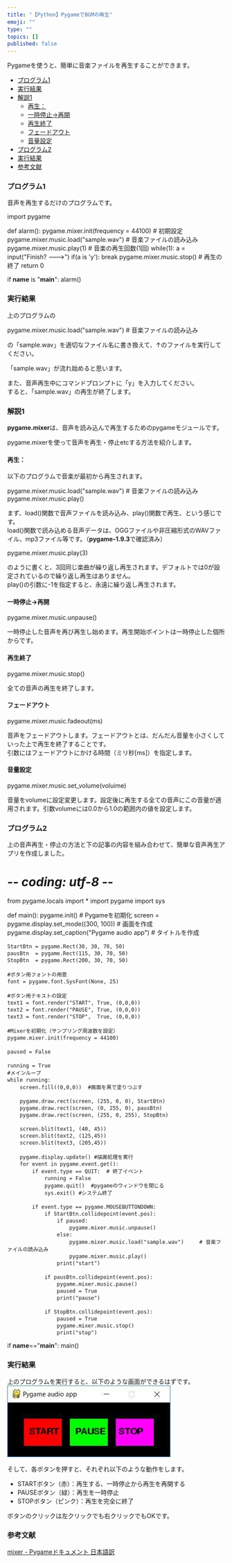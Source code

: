 ```yaml
---
title: "【Python】PygameでBGMの再生"
emoji: ""
type: ""
topics: []
published: false
---
```


Pygameを使うと、簡単に音楽ファイルを再生することができます。

* [プログラム1](#プログラム1)
* [実行結果](#実行結果)
* [解説1](#解説1)  
   * [再生：](#再生)  
   * [一時停止→再開](#一時停止再開)  
   * [再生終了](#再生終了)  
   * [フェードアウト](#フェードアウト)  
   * [音量設定](#音量設定)
* [プログラム2](#プログラム2)
* [実行結果](#実行結果-1)
* [参考文献](#参考文献)

### プログラム1

音声を再生するだけのプログラムです。

import pygame

def alarm():
    pygame.mixer.init(frequency = 44100)    # 初期設定
    pygame.mixer.music.load("sample.wav")     # 音楽ファイルの読み込み
    pygame.mixer.music.play(1)              # 音楽の再生回数(1回)
    while(1):
        a = input("Finish? --->")
        if(a is 'y'): break
    pygame.mixer.music.stop()               # 再生の終了
    return 0
    
if __name__ is "__main__":
    alarm()

### 実行結果

上のプログラムの

pygame.mixer.music.load("sample.wav")     # 音楽ファイルの読み込み

の「sample.wav」を適切なファイル名に書き換えて、↑のファイルを実行してください。

「sample.wav」が流れ始めると思います。

また、音声再生中にコマンドプロンプトに「y」を入力してください。  
すると、「sample.wav」の再生が終了します。  
  
### 解説1

**pygame.mixer**は、音声を読み込んで再生するためのpygameモジュールです。

pygame.mixerを使って音声を再生・停止etcする方法を紹介します。  
  
#### 再生：

以下のプログラムで音楽が最初から再生されます。

pygame.mixer.music.load("sample.wav")     # 音楽ファイルの読み込み
pygame.mixer.music.play()

まず、load()関数で音声ファイルを読み込み、play()関数で再生、という感じです。  
load()関数で読み込める音声データは、OGGファイルや非圧縮形式のWAVファイル、mp3ファイル等です。（**pygame-1.9.3**で確認済み）  
  
pygame.mixer.music.play(3)

のように書くと、3回同じ楽曲が繰り返し再生されます。デフォルトでは0が設定されているので繰り返し再生はありません。  
play()の引数に-1を指定すると、永遠に繰り返し再生されます。  
  
  
#### 一時停止→再開

pygame.mixer.music.unpause()

一時停止した音声を再び再生し始めます。再生開始ポイントは一時停止した個所からです。  
  
#### 再生終了

pygame.mixer.music.stop()

全ての音声の再生を終了します。  
  
#### フェードアウト

pygame.mixer.music.fadeout(ms)

音声をフェードアウトします。フェードアウトとは、だんだん音量を小さくしていった上で再生を終了することです。  
引数にはフェードアウトにかける時間（ミリ秒\[ms\]）を指定します。  
  
#### 音量設定

pygame.mixer.music.set_volume(voluime)

音量をvolumeに設定変更します。設定後に再生する全ての音声にこの音量が適用されます。引数volumeには0.0から1.0の範囲内の値を設定します。  
  
  
### プログラム2

上の音声再生・停止の方法と下の記事の内容を組み合わせて、簡単な音声再生アプリを作成しました。

# -*- coding: utf-8 -*-
from pygame.locals import *
import pygame
import sys

def main():
    pygame.init()    # Pygameを初期化
    screen = pygame.display.set_mode((300, 100))    # 画面を作成
    pygame.display.set_caption("Pygame audio app")    # タイトルを作成
    
    StartBtn = pygame.Rect(30, 30, 70, 50)
    pausBtn  = pygame.Rect(115, 30, 70, 50)
    StopBtn  = pygame.Rect(200, 30, 70, 50)
    
    #ボタン用フォントの用意  
    font = pygame.font.SysFont(None, 25)
    
    #ボタン用テキストの設定
    text1 = font.render("START", True, (0,0,0))
    text2 = font.render("PAUSE", True, (0,0,0))
    text3 = font.render("STOP",  True, (0,0,0))

    #Mixerを初期化（サンプリング周波数を設定）
    pygame.mixer.init(frequency = 44100)
    
    paused = False
    
    running = True
    #メインループ
    while running:
        screen.fill((0,0,0))  #画面を黒で塗りつぶす
        
        pygame.draw.rect(screen, (255, 0, 0), StartBtn)
        pygame.draw.rect(screen, (0, 255, 0), pausBtn)
        pygame.draw.rect(screen, (255, 0, 255), StopBtn)

        screen.blit(text1, (40, 45))
        screen.blit(text2, (125,45))
        screen.blit(text3, (205,45))

        pygame.display.update() #描画処理を実行
        for event in pygame.event.get():
            if event.type == QUIT:  # 終了イベント
                running = False
                pygame.quit()  #pygameのウィンドウを閉じる
                sys.exit() #システム終了
                
            if event.type == pygame.MOUSEBUTTONDOWN:
                if StartBtn.collidepoint(event.pos):
                    if paused:
                        pygame.mixer.music.unpause()
                    else:
                        pygame.mixer.music.load("sample.wav")     # 音楽ファイルの読み込み
                        pygame.mixer.music.play()
                    print("start")
                    
                if pausBtn.collidepoint(event.pos):
                    pygame.mixer.music.pause()
                    paused = True
                    print("pause")
                
                if StopBtn.collidepoint(event.pos):
                    paused = True
                    pygame.mixer.music.stop()
                    print("stop")

if __name__=="__main__":
    main()
  
  
### 実行結果

上のプログラムを実行すると、以下のような画面ができるはずです。  
![f:id:pythonjacascript:20190224090411j:plain](/images/ppythonjacascript2019022420190224090411.jpg "f:id:pythonjacascript:20190224090411j:plain")

そして、各ボタンを押すと、それぞれ以下のような動作をします。

* STARTボタン（赤）：再生する、一時停止から再生を再開する
* PAUSEボタン（緑）：再生を一時停止
* STOPボタン（ピンク）：再生を完全に終了

ボタンのクリックは左クリックでも右クリックでもOKです。  
  
### 参考文献

[mixer - Pygameドキュメント 日本語訳](http://westplain.sakuraweb.com/translate/pygame/Mixer.cgi)